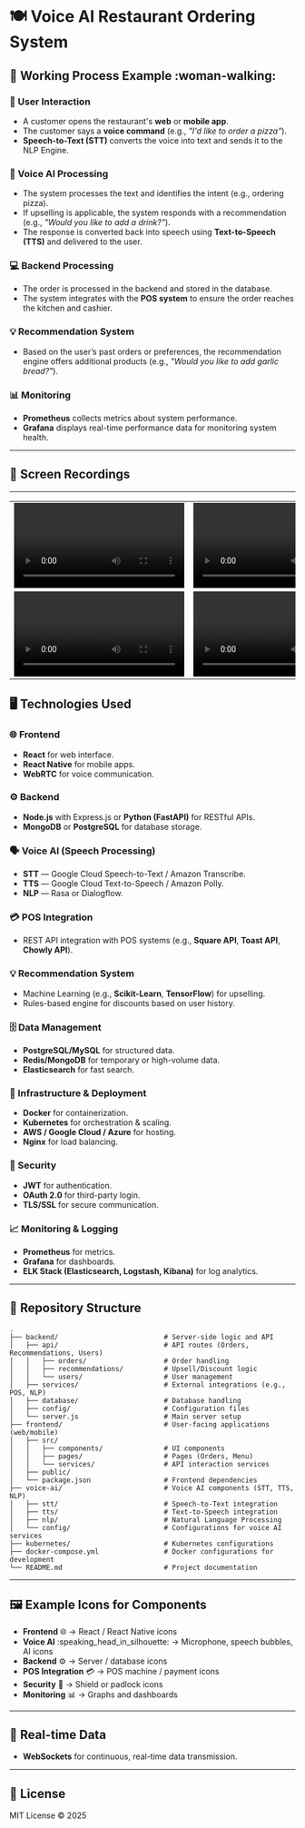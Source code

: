 # 🍽️ Voice AI Restaurant Ordering System

## 🏃 Working Process Example :woman-walking:

### 👤 User Interaction
- A customer opens the restaurant's **web** or **mobile app**.  
- The customer says a **voice command** (e.g., *"I'd like to order a pizza"*).  
- **Speech-to-Text (STT)** converts the voice into text and sends it to the NLP Engine.  

### 🤖 Voice AI Processing
- The system processes the text and identifies the intent (e.g., ordering pizza).  
- If upselling is applicable, the system responds with a recommendation (e.g., *"Would you like to add a drink?"*).  
- The response is converted back into speech using **Text-to-Speech (TTS)** and delivered to the user.  

### 💻 Backend Processing
- The order is processed in the backend and stored in the database.  
- The system integrates with the **POS system** to ensure the order reaches the kitchen and cashier.  

### 💡 Recommendation System
- Based on the user’s past orders or preferences, the recommendation engine offers additional products (e.g., *"Would you like to add garlic bread?"*).  

### 📊 Monitoring
- **Prometheus** collects metrics about system performance.  
- **Grafana** displays real-time performance data for monitoring system health.  

---

## 🔗 Screen Recordings

---

<table>
    <tbody>
        <tr>
            <td width="50%">
                <video src="https://github.com/user-attachments/assets/8e6ac29b-4102-4639-8075-854fb8dbddc0" controls preload>
                    Your browser does not support the video tag.
                </video>
            </td>
            <td width="50%">
                <video src="https://github.com/user-attachments/assets/9df45492-37a2-49a5-a377-d63d4afcbb6a" controls preload>
                    Your browser does not support the video tag.
                </video>
            </td>
        </tr>
        <tr>
            <td width="50%">
                <video src="https://github.com/user-attachments/assets/bbd28e8c-1bbf-45c1-9cdc-e2fe3c801222" controls preload>
                    Your browser does not support the video tag.
                </video>
            </td>
            <td width="50%">
                <video src="https://github.com/user-attachments/assets/bb6f760b-56e1-4c30-9178-6cce69c48f47" controls preload>
                    Your browser does not support the video tag.
                </video>
            </td>
        </tr>
    </tbody>
</table>

## 🖥️ Technologies Used

### 🌐 Frontend
- **React** for web interface.  
- **React Native** for mobile apps.  
- **WebRTC** for voice communication.  

### ⚙️ Backend
- **Node.js** with Express.js or **Python (FastAPI)** for RESTful APIs.  
- **MongoDB** or **PostgreSQL** for database storage.  

### 🗣️ Voice AI (Speech Processing)
- **STT** — Google Cloud Speech-to-Text / Amazon Transcribe.  
- **TTS** — Google Cloud Text-to-Speech / Amazon Polly.  
- **NLP** — Rasa or Dialogflow.  

### 💳 POS Integration
- REST API integration with POS systems (e.g., **Square API**, **Toast API**, **Chowly API**).  

### 💡 Recommendation System
- Machine Learning (e.g., **Scikit-Learn**, **TensorFlow**) for upselling.  
- Rules-based engine for discounts based on user history.  

### 🗄️ Data Management
- **PostgreSQL/MySQL** for structured data.  
- **Redis/MongoDB** for temporary or high-volume data.  
- **Elasticsearch** for fast search.  

### 🚀 Infrastructure & Deployment
- **Docker** for containerization.  
- **Kubernetes** for orchestration & scaling.  
- **AWS / Google Cloud / Azure** for hosting.  
- **Nginx** for load balancing.  

### 🔐 Security
- **JWT** for authentication.  
- **OAuth 2.0** for third-party login.  
- **TLS/SSL** for secure communication.  

### 📈 Monitoring & Logging
- **Prometheus** for metrics.  
- **Grafana** for dashboards.  
- **ELK Stack (Elasticsearch, Logstash, Kibana)** for log analytics.  

---

## 📂 Repository Structure

```
.
├── backend/                          # Server-side logic and API
│   ├── api/                          # API routes (Orders, Recommendations, Users)
│   │   ├── orders/                   # Order handling
│   │   ├── recommendations/          # Upsell/Discount logic
│   │   └── users/                    # User management
│   ├── services/                     # External integrations (e.g., POS, NLP)
│   ├── database/                     # Database handling
│   ├── config/                       # Configuration files
│   └── server.js                     # Main server setup
├── frontend/                         # User-facing applications (web/mobile)
│   ├── src/
│   │   ├── components/               # UI components
│   │   ├── pages/                    # Pages (Orders, Menu)
│   │   └── services/                 # API interaction services
│   ├── public/
│   └── package.json                  # Frontend dependencies
├── voice-ai/                         # Voice AI components (STT, TTS, NLP)
│   ├── stt/                          # Speech-to-Text integration
│   ├── tts/                          # Text-to-Speech integration
│   ├── nlp/                          # Natural Language Processing
│   └── config/                       # Configurations for voice AI services
├── kubernetes/                       # Kubernetes configurations
├── docker-compose.yml                # Docker configurations for development
└── README.md                         # Project documentation
```

---

## 🖼️ Example Icons for Components
- **Frontend** :globe_with_meridians: → React / React Native icons  
- **Voice AI** :speaking_head_in_silhouette: → Microphone, speech bubbles, AI icons  
- **Backend** :gear: → Server / database icons  
- **POS Integration** :credit_card: → POS machine / payment icons  
- **Security** :closed_lock_with_key: → Shield or padlock icons  
- **Monitoring** :bar_chart: → Graphs and dashboards  

---

## 🔌 Real-time Data
- **WebSockets** for continuous, real-time data transmission.  

---

## 📜 License
MIT License © 2025
